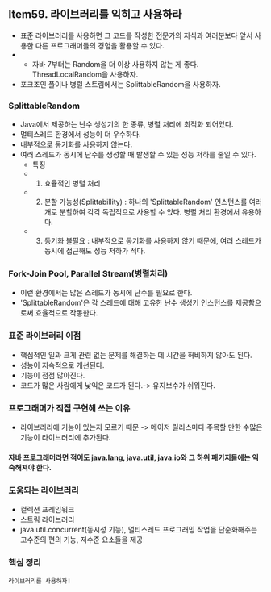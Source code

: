 ## Item59. 라이브러리를 익히고 사용하라

- 표준 라이브러리를 사용하면 그 코드를 작성한 전문가의 지식과 여러분보다 앞서 사용한 다른 프로그래머들의 경험을 활용할 수 있다.
- - 자바 7부터는 Random을 더 이상 사용하지 않는 게 좋다. ThreadLocalRandom을 사용하자.
- 포크조인 풀이나 병렬 스트림에서는 SplittableRandom을 사용하자.

### SplittableRandom
- Java에서 제공하는 난수 생성기의 한 종류, 병렬 처리에 최적화 되어있다.
- 멀티스레드 환경에서 성능이 더 우수하다.
- 내부적으로 동기화를 사용하지 않는다.
- 여러 스레드가 동시에 난수를 생성할 때 발생할 수 있는 성능 저하를 줄일 수 있다.
  - 특징
  - 1. 효율적인 병렬 처리
  - 2. 분할 가능성(Splittabillity) : 하나의 'SplittableRandom' 인스턴스를 여러 개로 분할하여 각각 독립적으로 사용할 수 있다. 병렬 처리 환경에서 유용하다.
  - 3. 동기화 불필요 : 내부적으로 동기화를 사용하지 않기 때문에, 여러 스레드가 동시에 접근해도 성능 저하가 적다.

### Fork-Join Pool, Parallel Stream(병렬처리)
- 이런 환경에서는 많은 스레드가 동시에 난수를 필요로 한다.
- 'SplittableRandom'은 각 스레드에 대해 고유한 난수 생성기 인스턴스를 제공함으로써 효율적으로 작동한다.


### 표준 라이브러리 이점
- 핵심적인 일과 크게 관련 없는 문제를 해결하는 데 시간을 허비하지 않아도 된다.
- 성능이 지속적으로 개선된다.
- 기능이 점점 많아진다.
- 코드가 많은 사람에게 낯익은 코드가 된다.-> 유지보수가 쉬워진다.

### 프로그래머가 직접 구현해 쓰는 이유
- 라이브러리에 기능이 있는지 모르기 때문 -> 메이저 릴리스마다 주목할 만한 수많은 기능이 라이브러리에 추가된다.

#### 자바 프로그래머라면 적어도 java.lang, java.util, java.io와 그 하위 패키지들에는 익숙해져야 한다.

### 도움되는 라이브러리
- 컬렉션 프레임워크
- 스트림 라이브러리
- java.util.concurrent(동시성 기능), 멀티스레드 프로그래밍 작업을 단순화해주는 고수준의 편의 기능, 저수준 요소들을 제공

### 핵심 정리
```
라이브러리를 사용하자!
```